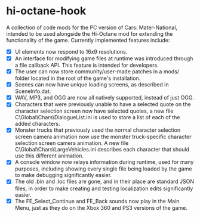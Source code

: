 # hi-octane-hook
A collection of code mods for the PC version of Cars: Mater-National, intended to be used alongside the Hi-Octane mod for extending the functionality of the game.
Currently implemented features include:
- [x] UI elements now respond to 16x9 resolutions.
- [x] An interface for modifying game files at runtime was introduced through a file callback API. This feature is intended for developers.
- [x] The user can now store community/user-made patches in a mods/ folder located in the root of the game's installation.
- [x] Scenes can now have unique loading screens, as described in SceneInfo.dat.
- [x] WAV, MP3, and OGG are now all natively supported, instead of just OGG.
- [x] Characters that were previously unable to have a selected quote on the character selection screen now have selected quotes, a new file C\Global\Chars\DialogueList.ini is used to store a list of each of the added characters.
- [x] Monster trucks that previously used the normal character selection screen camera animation now use the monster truck-specific character selection screen camera animation. A new file C\Global\Chars\LargeVehicles.ini describes each character that should use this different animation.
- [x] A console window now relays information during runtime, used for many purposes, including showing every single file being loaded by the game to make debugging significantly easier.
- [x] The old .bin and .loc files are gone, and in their place are standard JSON files, in order to make creating and testing localization edits significantly easier.
- [X] The FE_Select_Continue and FE_Back sounds now play in the Main Menu, just as they do on the Xbox 360 and PS3 versions of the game.
